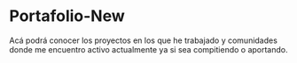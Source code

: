 # Portafolio-New
Acá podrá conocer los proyectos en los que he trabajado y comunidades donde me encuentro activo actualmente ya si sea compitiendo o aportando.
